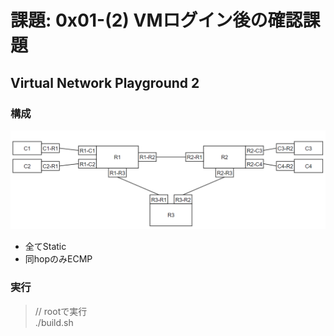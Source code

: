 # 課題: 0x01-(2) VMログイン後の確認課題
## Virtual Network Playground 2

### 構成
![構成図](image01.png)
- 全てStatic
- 同hopのみECMP

### 実行
> // rootで実行    
> ./build.sh
